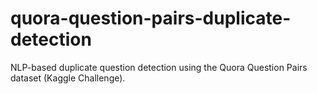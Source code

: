 # quora-question-pairs-duplicate-detection
NLP-based duplicate question detection using the Quora Question Pairs dataset (Kaggle Challenge).
